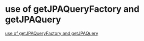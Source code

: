 # use of getJPAQueryFactory and getJPAQuery
[use of getJPAQueryFactory and getJPAQuery](https://aiwithcloud.com/2022/09/19/use_of_getjpaqueryfactory_and_getjpaquery/)